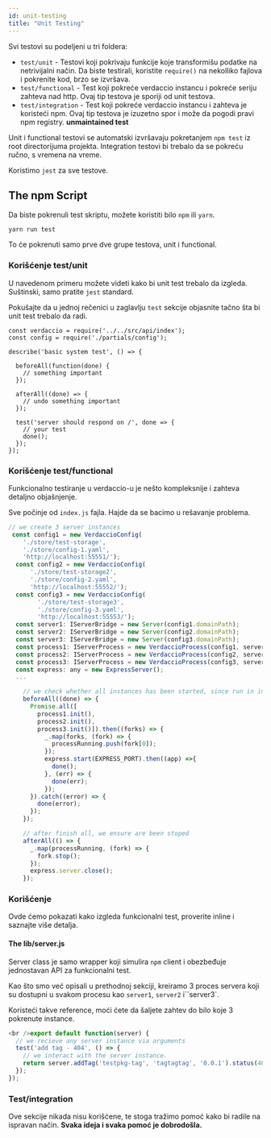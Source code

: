 ```yaml
---
id: unit-testing
title: "Unit Testing"
---
```

Svi testovi su podeljeni u tri foldera:

- `test/unit` - Testovi koji pokrivaju funkcije koje transformišu podatke na netrivijalni način. Da biste testirali, koristite `require()` na nekolliko fajlova i pokrenite kod, brzo se izvršava.
- `test/functional` - Test koji pokreće verdaccio instancu i pokreće seriju zahteva nad http. Ovaj tip testova je sporiji od unit testova.
- `test/integration` - Test koji pokreće verdaccio instancu i zahteva je koristeći npm. Ovaj tip testova je izuzetno spor i može da pogodi pravi npm registry. **unmaintained test**

Unit i functional testovi se automatski izvršavaju pokretanjem `npm test` iz root directorijuma projekta. Integration testovi bi trebalo da se pokreću ručno, s vremena na vreme.

Koristimo `jest` za sve testove.

## The npm Script

Da biste pokrenuli test skriptu, možete koristiti bilo `npm` ili `yarn`.

    yarn run test
    

To će pokrenuti samo prve dve grupe testova, unit i functional.

### Korišćenje test/unit

U navedenom primeru možete videti kako bi unit test trebalo da izgleda. Suštinski, samo pratite `jest` standard.

Pokušajte da u jednoj rečenici u zaglavlju `test` sekcije objasnite tačno šta bi unit test trebalo da radi.

```javacript
const verdaccio = require('../../src/api/index');
const config = require('./partials/config');

describe('basic system test', () => {

  beforeAll(function(done) {
    // something important
  });

  afterAll((done) => {
    // undo something important
  });

  test('server should respond on /', done => {
    // your test
    done();
  });
});
```

### Korišćenje test/functional

Funkcionalno testiranje u verdaccio-u je nešto kompleksnije i zahteva detaljno objašnjenje.

Sve počinje od `index.js` fajla. Hajde da se bacimo u rešavanje problema.

```javascript
// we create 3 server instances
 const config1 = new VerdaccioConfig(
    './store/test-storage',
    './store/config-1.yaml',
    'http://localhost:55551/');
  const config2 = new VerdaccioConfig(
      './store/test-storage2',
      './store/config-2.yaml',
      'http://localhost:55552/');
  const config3 = new VerdaccioConfig(
        './store/test-storage3',
        './store/config-3.yaml',
        'http://localhost:55553/');
  const server1: IServerBridge = new Server(config1.domainPath);
  const server2: IServerBridge = new Server(config2.domainPath);
  const server3: IServerBridge = new Server(config3.domainPath);
  const process1: IServerProcess = new VerdaccioProcess(config1, server1, SILENCE_LOG);
  const process2: IServerProcess = new VerdaccioProcess(config2, server2, SILENCE_LOG);
  const process3: IServerProcess = new VerdaccioProcess(config3, server3, SILENCE_LOG);
  const express: any = new ExpressServer();
  ...

    // we check whether all instances has been started, since run in independent processes
    beforeAll((done) => {
      Promise.all([
        process1.init(),
        process2.init(),
        process3.init()]).then((forks) => {
          _.map(forks, (fork) => {
            processRunning.push(fork[0]);
          });
          express.start(EXPRESS_PORT).then((app) =>{
            done();
          }, (err) => {
            done(err);
          });
      }).catch((error) => {
        done(error);
      });
    });

    // after finish all, we ensure are been stoped
    afterAll(() => {
      _.map(processRunning, (fork) => {
        fork.stop();
      });
      express.server.close();
    });


```

### Korišćenje

Ovde ćemo pokazati kako izgleda funkcionalni test, proverite inline i saznajte više detalja.

#### The lib/server.js

Server class je samo wrapper koji simulira `npm` client i obezbeđuje jednostavan API za funkcionalni test.

Kao što smo već opisali u prethodnoj sekciji, kreiramo 3 proces servera koji su dostupni u svakom procesu kao `server1`, `server2` i``server3`.

Koristeći takve reference, moći ćete da šaljete zahtev do bilo koje 3 pokrenute instance.

```javascript
<br />export default function(server) {
  // we recieve any server instance via arguments
  test('add tag - 404', () => {
    // we interact with the server instance.
    return server.addTag('testpkg-tag', 'tagtagtag', '0.0.1').status(404).body_error(/no such package/);
  });
});
```

### Test/integration

Ove sekcije nikada nisu korišćene, te stoga tražimo pomoć kako bi radile na ispravan način. **Svaka ideja i svaka pomoć je dobrodošla.**